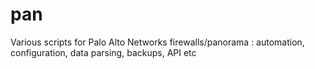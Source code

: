 # pan
Various scripts for Palo Alto Networks firewalls/panorama : automation, configuration, data parsing, backups, API etc
